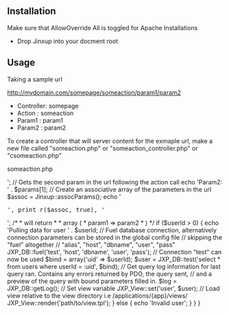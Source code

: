 Installation
-------------
Make sure that AllowOverride All is toggled for Apache Installations

- Drop Jinxup into your docment root

Usage
------
Taking a sample url

http://mydomain.com/somepage/someaction/param1/param2

- Controller: somepage
- Action    : someaction
- Param1    : param1
- Param2    : param2

To create a controller that will server content for the exmaple url, make a new file called "someaction.php" or "someaction_controller.php" or "csomeaction.php"

someaction.php

<?php

	class SomeAction_Controller
	{
		public function someactionAction($userId = 0)
		{
			$params = Jinxup::getParams();

			// The first param is passed as a function argument if any
			// Alternatively $params[0] will also contain the first parameter following the action call
			echo 'UserId: ' . $userId;
			echo '<br />';
			// Gets the second param in the url following the action call
			echo 'Param2: ' . $params[1];
		
			// Create an associative array of the parameters in the url
			$assoc  = Jinxup::assocParams();
		
			echo '<pre>', print_r($assoc, true), '</pre>';
		
			/*
			 * will return
			 * 
			 * array (
			 *  param1 => param2
			 * )
			 */

			if ($userId > 0)
			{
				echo 'Pulling data for user ' . $userId;

				// Fuel database connection, alternatively connection parameters can be stored in the global config file
				// skipping the "fuel" altogether
				// "alias", "host", "dbname", "user", "pass"
				JXP_DB::fuel('test', 'host', 'dbname', 'user', 'pass');

				// Connection "test" can now be used
				$bind = array('uid' => $userId);
				$user = JXP_DB::test('select * from users where userId = :uid', $bind);
			
				// Get query log information for last query ran. Contains any errors returned by PDO, the query sent,
				// and a preview of the query with bound parameters filled in.
				$log = JXP_DB::getLog();

				// Set view variable
				JXP_View::set('user', $user);

				// Load view relative to the view directory i.e /applications/{app}/views/
				JXP_View::render('path/to/view.tpl');

			} else {

				echo 'Invalid user';
			}
		}
	}
